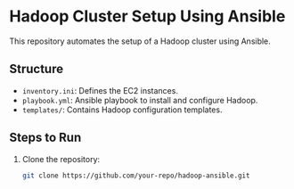 # Hadoop Cluster Setup Using Ansible

This repository automates the setup of a Hadoop cluster using Ansible.

## Structure
- `inventory.ini`: Defines the EC2 instances.
- `playbook.yml`: Ansible playbook to install and configure Hadoop.
- `templates/`: Contains Hadoop configuration templates.

## Steps to Run
1. Clone the repository:
   ```bash
   git clone https://github.com/your-repo/hadoop-ansible.git
